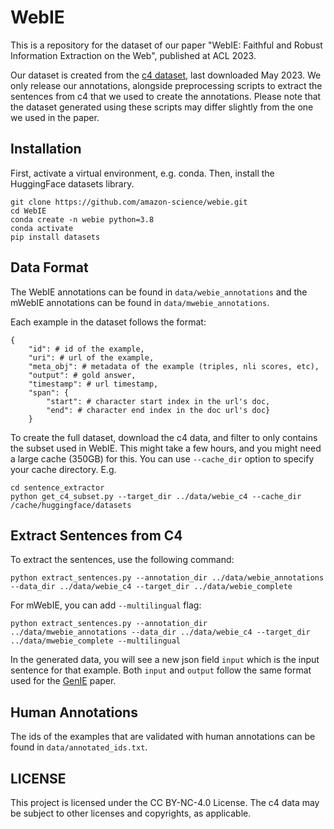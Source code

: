 # WebIE

This is a repository for the dataset of our paper "WebIE: Faithful and Robust Information Extraction on the Web", published at ACL 2023.

Our dataset is created from the [c4 dataset](https://huggingface.co/datasets/c4), last downloaded May 2023. We only release our annotations, alongside preprocessing scripts to extract the sentences from c4 that we used to create the annotations. Please note that the dataset generated using these scripts may differ slightly from the one we used in the paper.

## Installation

First, activate a virtual environment, e.g. conda. Then, install the HuggingFace datasets library.
```
git clone https://github.com/amazon-science/webie.git
cd WebIE
conda create -n webie python=3.8
conda activate
pip install datasets
```

## Data Format

The WebIE annotations can be found in `data/webie_annotations` and the mWebIE annotations can be found in `data/mwebie_annotations`.

Each example in the dataset follows the format:
```
{
    "id": # id of the example, 
    "uri": # url of the example, 
    "meta_obj": # metadata of the example (triples, nli scores, etc), 
    "output": # gold answer, 
    "timestamp": # url timestamp, 
    "span": {
        "start": # character start index in the url's doc, 
        "end": # character end index in the doc url's doc}
    }
```

To create the full dataset, download the c4 data, and filter to only contains the subset used in WebIE. This might take a few hours, and you might need a large cache (350GB) for this. You can use `--cache_dir` option to specify your cache directory. E.g.
```
cd sentence_extractor
python get_c4_subset.py --target_dir ../data/webie_c4 --cache_dir /cache/huggingface/datasets
```

## Extract Sentences from C4

To extract the sentences, use the following command:
```
python extract_sentences.py --annotation_dir ../data/webie_annotations --data_dir ../data/webie_c4 --target_dir ../data/webie_complete
```
For mWebIE, you can add `--multilingual` flag:
```
python extract_sentences.py --annotation_dir ../data/mwebie_annotations --data_dir ../data/webie_c4 --target_dir ../data/mwebie_complete --multilingual
```
In the generated data, you will see a new json field `input` which is the input sentence for that example. Both `input` and `output` follow the same format used for the [GenIE](https://github.com/epfl-dlab/GenIE/tree/master) paper.

## Human Annotations

The ids of the examples that are validated with human annotations can be found in `data/annotated_ids.txt`.

## LICENSE
This project is licensed under the CC BY-NC-4.0 License. The c4 data may be subject to other licenses and copyrights, as applicable.